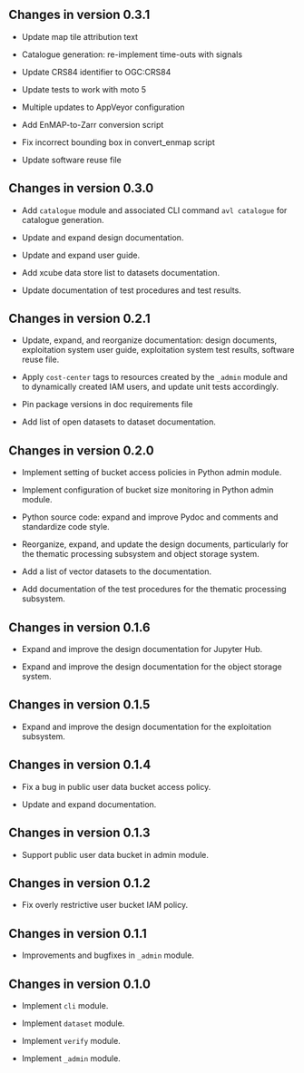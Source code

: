 ## Changes in version 0.3.1

 * Update map tile attribution text

 * Catalogue generation: re-implement time-outs with signals

 * Update CRS84 identifier to OGC:CRS84

 * Update tests to work with moto 5

 * Multiple updates to AppVeyor configuration

 * Add EnMAP-to-Zarr conversion script

 * Fix incorrect bounding box in convert_enmap script

 * Update software reuse file

## Changes in version 0.3.0

 * Add `catalogue` module and associated CLI command `avl catalogue` for
   catalogue generation.

 * Update and expand design documentation.

 * Update and expand user guide.

 * Add xcube data store list to datasets documentation.

 * Update documentation of test procedures and test results.

## Changes in version 0.2.1

 * Update, expand, and reorganize documentation: design documents, exploitation
   system user guide, exploitation system test results, software reuse file. 

 * Apply `cost-center` tags to resources created by the `_admin` module
   and to dynamically created IAM users, and update unit tests accordingly.

 * Pin package versions in doc requirements file

 * Add list of open datasets to dataset documentation.

## Changes in version 0.2.0

 * Implement setting of bucket access policies in Python admin module.

 * Implement configuration of bucket size monitoring in Python admin module.

 * Python source code: expand and improve Pydoc and comments and standardize
   code style.

 * Reorganize, expand, and update the design documents, particularly for the
   thematic processing subsystem and object storage system.

 * Add a list of vector datasets to the documentation.

 * Add documentation of the test procedures for the thematic processing
   subsystem.

## Changes in version 0.1.6

 * Expand and improve the design documentation for Jupyter Hub.

 * Expand and improve the design documentation for the object storage system.

## Changes in version 0.1.5

 * Expand and improve the design documentation for the exploitation subsystem.

## Changes in version 0.1.4

 * Fix a bug in public user data bucket access policy.

 * Update and expand documentation.

## Changes in version 0.1.3

 * Support public user data bucket in admin module.

## Changes in version 0.1.2

 * Fix overly restrictive user bucket IAM policy.

## Changes in version 0.1.1

 * Improvements and bugfixes in `_admin` module.

## Changes in version 0.1.0

 * Implement `cli` module.

 * Implement `dataset` module.

 * Implement `verify` module.

 * Implement `_admin` module.
